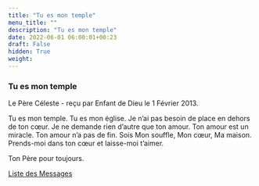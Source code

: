 ```yaml
---
title: "Tu es mon temple"
menu_title: ""
description: "Tu es mon temple"
date: 2022-06-01 06:00:01+00:23
draft: False
hidden: True
weight:
---
```

### Tu es mon temple

Le Père Céleste - reçu par Enfant de Dieu le 1 Février 2013.

Tu es mon temple. Tu es mon église. Je n’ai pas besoin de place en dehors de ton cœur. Je ne demande rien d’autre que ton amour. Ton amour est un miracle. Ton amour n’a pas de fin. Sois Mon souffle, Mon cœur, Ma maison. Prends-moi dans ton cœur et laisse-moi t’aimer.

Ton Père pour toujours.

[Liste des Messages](/fr-contemporary-messages/fr-contemporary-messages-by-date-order/fr-contemporary-messages-2013)